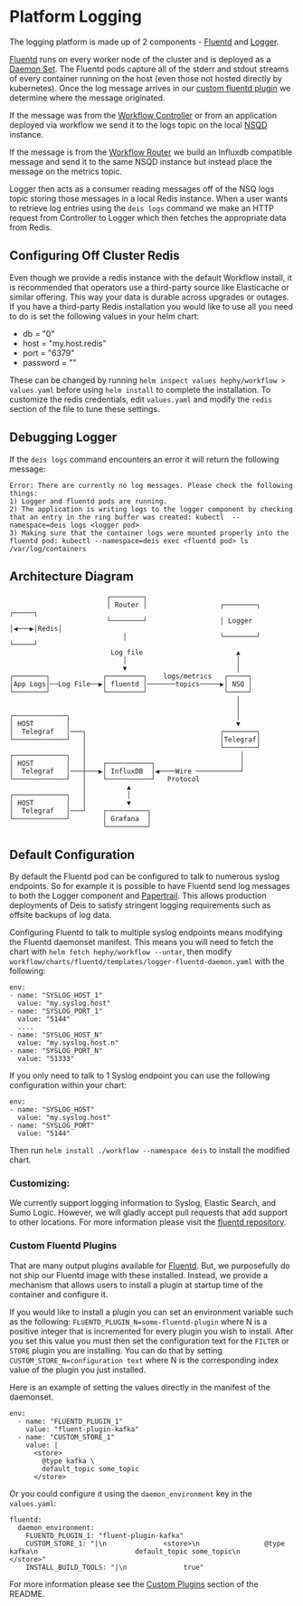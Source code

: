 # Platform Logging

The logging platform is made up of 2 components - [Fluentd](https://github.com/deiscc/fluentd) and [Logger](https://github.com/deiscc/logger).

[Fluentd](https://github.com/deiscc/fluentd) runs on every worker node of the cluster and is deployed as a [Daemon Set](http://kubernetes.io/v1.1/docs/admin/daemons.html). The Fluentd pods capture all of the stderr and stdout streams of every container running on the host (even those not hosted directly by kubernetes). Once the log message arrives in our [custom fluentd plugin](https://github.com/deiscc/fluentd/tree/master/rootfs/opt/fluentd/deis-output) we determine where the message originated.

If the message was from the [Workflow Controller](https://github.com/deiscc/controller) or from an application deployed via workflow we send it to the logs topic on the local [NSQD](http://nsq.io) instance.

If the message is from the [Workflow Router](https://github.com/deiscc/router) we build an Influxdb compatible message and send it to the same NSQD instance but instead place the message on the metrics topic.

Logger then acts as a consumer reading messages off of the NSQ logs topic storing those messages in a local Redis instance. When a user wants to retrieve log entries using the `deis logs` command we make an HTTP request from Controller to Logger which then fetches the appropriate data from Redis.

## Configuring Off Cluster Redis

Even though we provide a redis instance with the default Workflow install, it is recommended that operators use a third-party source like Elasticache or similar offering. This way your data is durable across upgrades or outages. If you have a third-party Redis installation you would like to use all you need to do is set the following values in your helm chart:

* db = "0"
* host = "my.host.redis"
* port = "6379"
* password = ""

These can be changed by running `helm inspect values hephy/workflow > values.yaml` before using
`helm install` to complete the installation. To customize the redis credentials, edit `values.yaml`
and modify the `redis` section of the file to tune these settings.

## Debugging Logger

If the `deis logs` command encounters an error it will return the following message:

```
Error: There are currently no log messages. Please check the following things:
1) Logger and fluentd pods are running.
2) The application is writing logs to the logger component by checking that an entry in the ring buffer was created: kubectl  --namespace=deis logs <logger pod>
3) Making sure that the container logs were mounted properly into the fluentd pod: kubectl --namespace=deis exec <fluentd pod> ls /var/log/containers
```

## Architecture Diagram

```
                        ┌────────┐                                        
                        │ Router │                  ┌────────┐     ┌─────┐
                        └────────┘                  │ Logger │◀───▶│Redis│
                            │                       └────────┘     └─────┘
                         Log file                       ▲                
                            │                           │                
                            ▼                           │                
┌────────┐             ┌─────────┐    logs/metrics   ┌─────┐             
│App Logs│──Log File──▶│ fluentd │───────topics─────▶│ NSQ │             
└────────┘             └─────────┘                   └─────┘             
                                                        │                
                                                        │                
┌─────────────┐                                         │                
│ HOST        │                                         ▼                
│  Telegraf   │───┐                                 ┌────────┐            
└─────────────┘   │                                 │Telegraf│            
                  │                                 └────────┘            
┌─────────────┐   │                                      │                
│ HOST        │   │    ┌───────────┐                     │                
│  Telegraf   │───┼───▶│ InfluxDB  │◀────Wire ───────────┘                
└─────────────┘   │    └───────────┘   Protocol                   
                  │          ▲                                    
┌─────────────┐   │          │                                    
│ HOST        │   │          ▼                                    
│  Telegraf   │───┘    ┌──────────┐                               
└─────────────┘        │ Grafana  │                               
                       └──────────┘                               
```

## Default Configuration

By default the Fluentd pod can be configured to talk to numerous syslog endpoints. So for example it is possible to have Fluentd send log messages to both the Logger component and [Papertrail](https://papertrailapp.com/). This allows production deployments of Deis to satisfy stringent logging requirements such as offsite backups of log data.

Configuring Fluentd to talk to multiple syslog endpoints means modifying the Fluentd daemonset
manifest. This means you will need to fetch the chart with `helm fetch hephy/workflow --untar`, then
modify `workflow/charts/fluentd/templates/logger-fluentd-daemon.yaml` with the following:

```
env:
- name: "SYSLOG_HOST_1"
  value: "my.syslog.host"
- name: "SYSLOG_PORT_1"
  value: "5144"
  ....
- name: "SYSLOG_HOST_N"
  value: "my.syslog.host.n"
- name: "SYSLOG_PORT_N"
  value: "51333"
```

If you only need to talk to 1 Syslog endpoint you can use the following configuration within your chart:

```
env:
- name: "SYSLOG_HOST"
  value: "my.syslog.host"
- name: "SYSLOG_PORT"
  value: "5144"
```

Then run `helm install ./workflow --namespace deis` to install the modified chart.

### Customizing:

We currently support logging information to Syslog, Elastic Search, and Sumo Logic. However, we will gladly accept pull requests that add support to other locations. For more information please visit the [fluentd repository](https://github.com/deiscc/fluentd).


### Custom Fluentd Plugins

That are many output plugins available for [Fluentd](https://github.com/search?q=fluentd+output&ref=opensearch). But, we purposefully do not ship our Fluentd image with these installed. Instead, we provide a mechanism that allows users to install a plugin at startup time of the container and configure it. 

If you would like to install a plugin you can set an environment variable such as the following: `FLUENTD_PLUGIN_N=some-fluentd-plugin` where N is a positive integer that is incremented for every plugin you wish to install. After you set this value you must then set the configuration text for the `FILTER` or `STORE` plugin you are installing. You can do that by setting `CUSTOM_STORE_N=configuration text` where N is the corresponding index value of the plugin you just installed.

Here is an example of setting the values directly in the manifest of the daemonset. 

```
env:
  - name: "FLUENTD_PLUGIN_1"
    value: "fluent-plugin-kafka"
  - name: "CUSTOM_STORE_1"
    value: |
      <store>
        @type kafka \
        default_topic some_topic
      </store>
```

Or you could configure it using the `daemon_environment` key in the `values.yaml`:

```
fluentd:
  daemon_environment:
    FLUENTD_PLUGIN_1: "fluent-plugin-kafka"
    CUSTOM_STORE_1: "|\n              <store>\n                @type kafka\n                        default_topic some_topic\n                        </store>"
    INSTALL_BUILD_TOOLS: "|\n              true"
```

For more information please see the [Custom Plugins](https://github.com/deiscc/fluentd#custom-plugins) section of the README.
